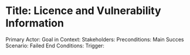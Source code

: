 # Title: Licence and Vulnerability Information
Primary Actor:
Goal in Context:
Stakeholders:
Preconditions:
Main Succes Scenario:
Failed End Conditions:
Trigger:
